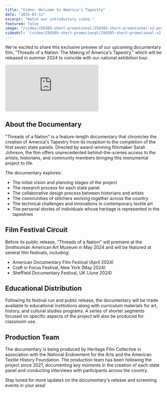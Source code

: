```yaml
---
title: "Video: Welcome to America's Tapestry"
date: "2025-03-11"
excerpt: "Watch our introductory video."
featured: false
image: "/video/250305-short-promotional/250305-short-promotional-v2-poster-landscape.png"
videoUrl: "/video/250305-short-promotional/250305-short-promotional-v2.mp4"
---
```


We're excited to share this exclusive preview of our upcoming
documentary film, "Threads of a Nation: The Making of America's
Tapestry," which will be released in summer 2024 to coincide with our
national exhibition tour.

<div class="aspect-w-16 aspect-h-9 my-8">
  <iframe
    src="https://www.youtube.com/embed/another-example-id"
    frameborder="0"
    allow="accelerometer; autoplay; clipboard-write; encrypted-media; gyroscope; picture-in-picture"
    allowfullscreen
    class="w-full h-full rounded-lg shadow-lg"
  ></iframe>
</div>

## About the Documentary

"Threads of a Nation" is a feature-length documentary that chronicles
the creation of America's Tapestry from its inception to the completion
of the first seven state panels. Directed by award-winning filmmaker
Sarah Johnson, the film offers unprecedented behind-the-scenes access
to the artists, historians, and community members bringing this
monumental project to life.

The documentary explores:

- The initial vision and planning stages of the project
- The research process for each state panel
- The collaborative design process between historians and artists
- The communities of stitchers working together across the country
- The technical challenges and innovations in contemporary textile art
- The personal stories of individuals whose heritage is represented in the tapestries

## Film Festival Circuit

Before its public release, "Threads of a Nation" will premiere at the Smithsonian American Art Museum in May 2024 and will be featured at several film festivals, including:

- American Documentary Film Festival (April 2024)
- Craft in Focus Festival, New York (May 2024)
- Sheffield Documentary Festival, UK (June 2024)

## Educational Distribution

Following its festival run and public release, the documentary will be made available to educational institutions along with curriculum materials for art, history, and cultural studies programs. A series of shorter segments focused on specific aspects of the project will also be produced for classroom use.

## Production Team

The documentary is being produced by Heritage Film Collective in association with the National Endowment for the Arts and the American Textile History Foundation. The production team has been following the project since 2021, documenting key moments in the creation of each state panel and conducting interviews with participants across the country.

Stay tuned for more updates on the documentary's release and screening events in your area!

